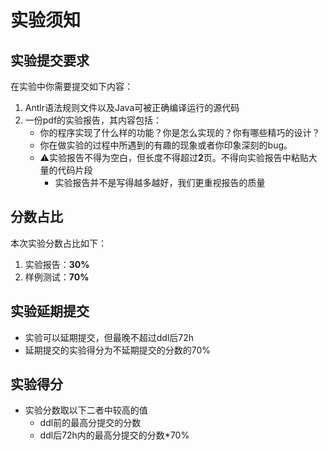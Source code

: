 # 实验须知

## 实验提交要求

在实验中你需要提交如下内容：

1. Antlr语法规则文件以及Java可被正确编译运行的源代码
2. 一份pdf的实验报告，其内容包括：
    - 你的程序实现了什么样的功能？你是怎么实现的？你有哪些精巧的设计？
    - 你在做实验的过程中所遇到的有趣的现象或者你印象深刻的bug。
    - ⚠️实验报告不得为空白，但长度不得超过**2**页。不得向实验报告中粘贴大量的代码片段
        - 实验报告并不是写得越多越好，我们更重视报告的质量
## 分数占比

本次实验分数占比如下：

1. 实验报告：**30%**
2. 样例测试：**70%**

## 实验延期提交

- 实验可以延期提交，但最晚不超过ddl后72h
- 延期提交的实验得分为不延期提交的分数的70%

## 实验得分

- 实验分数取以下二者中较高的值
    - ddl前的最高分提交的分数
    - ddl后72h内的最高分提交的分数*70%